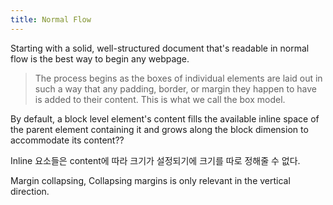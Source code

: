 ```yaml
---
title: Normal Flow
---
```


Starting with a solid, well-structured document that's readable in normal flow is the best way to begin any webpage.

> The process begins as the boxes of individual elements are laid out in such a way that any padding, border, or margin they happen to have is added to their content. This is what we call the box model.

By default, a block level element's content fills the available inline space of the parent element containing it and grows along the block dimension to accommodate its content??

Inline 요소들은 content에 따라 크기가 설정되기에 크기를 따로 정해줄 수 없다.

Margin collapsing, Collapsing margins is only relevant in the vertical direction.
